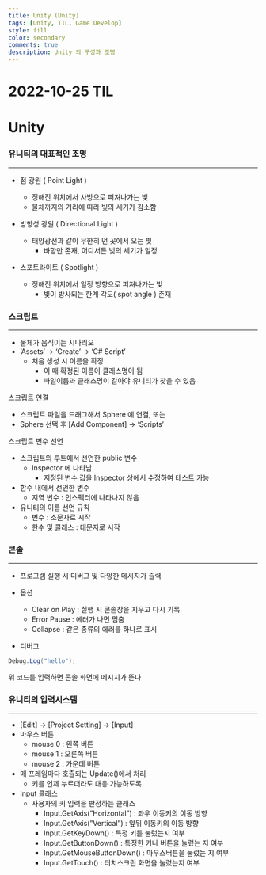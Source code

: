 ```yaml
---
title: Unity (Unity)
tags: [Unity, TIL, Game Develop]
style: fill
color: secondary
comments: true
description: Unity 의 구성과 조명
---
```


# 2022-10-25 TIL

# Unity

### 유니티의 대표적인 조명

---

- 점 광원 ( Point Light )

  - 정해진 위치에서 사방으로 퍼져나가는 빛
  - 물체까지의 거리에 따라 빛의 세기가 감소함

- 방향성 광원 ( Directional Light )

  - 태양광선과 같이 무한히 먼 곳에서 오는 빛
    - 바향만 존재, 어디서든 빛의 세기가 일정

- 스포트라이트 ( Spotlight )
  - 정해진 위치에서 일정 방향으로 퍼져나가는 빛
    - 빛이 방사되는 한계 각도( spot angle ) 존재

### 스크립트

---

- 물체가 움직이는 시나리오
- ‘Assets’ → ‘Create’ → ‘C# Script’
  - 처음 생성 시 이름을 확정
    - 이 때 확정된 이름이 클래스명이 됨
    - 파일이름과 클래스명이 같아야 유니티가 찾을 수 있음

스크립트 연결

- 스크립트 파일을 드래그해서 Sphere 에 연결, 또는
- Sphere 선택 후 [Add Component] → ‘Scripts’

스크립트 변수 선언

- 스크립트의 루트에서 선언한 public 변수
  - Inspector 에 나타남
    - 지정된 변수 값을 Inspector 상에서 수정하여 테스트 가능
- 함수 내에서 선언한 변수
  - 지역 변수 : 인스펙터에 나타나지 않음
- 유니티의 이름 선언 규칙
  - 변수 : 소문자로 시작
  - 한수 및 클래스 : 대문자로 시작

### 콘솔

---

- 프로그램 실행 시 디버그 및 다양한 메시지가 출력
- 옵션

  - Clear on Play : 실행 시 콘솔창을 지우고 다시 기록
  - Error Pause : 에러가 나면 멈춤
  - Collapse : 같은 종류의 에러를 하나로 표시

- 디버그

```csharp
Debug.Log("hello");
```

위 코드를 입력하면 콘솔 화면에 메시지가 뜬다

### 유니티의 입력시스템

---

- [Edit] → [Project Setting] → [Input]
- 마우스 버튼
  - mouse 0 : 왼쪽 버튼
  - mouse 1 : 오른쪽 버튼
  - mouse 2 : 가운데 버튼
- 매 프레임마다 호출되는 Update()에서 처리
  - 키를 언제 누르더라도 대응 가능하도록
- Input 클래스
  - 사용자의 키 입력을 판정하는 클래스
    - Input.GetAxis(”Horizontal”) : 좌우 이동키의 이동 방향
    - Input.GetAxis(”Vertical”) : 앞뒤 이동키의 이동 방향
    - Input.GetKeyDown() : 특정 키를 눌렀는지 여부
    - Input.GetButtonDown() : 특정한 키나 버튼을 눌렀는 지 여부
    - Input.GetMouseButtonDown() : 마우스버튼을 눌렀는 지 여부
    - Input.GetTouch() : 터치스크린 화면을 눌렀는지 여부
